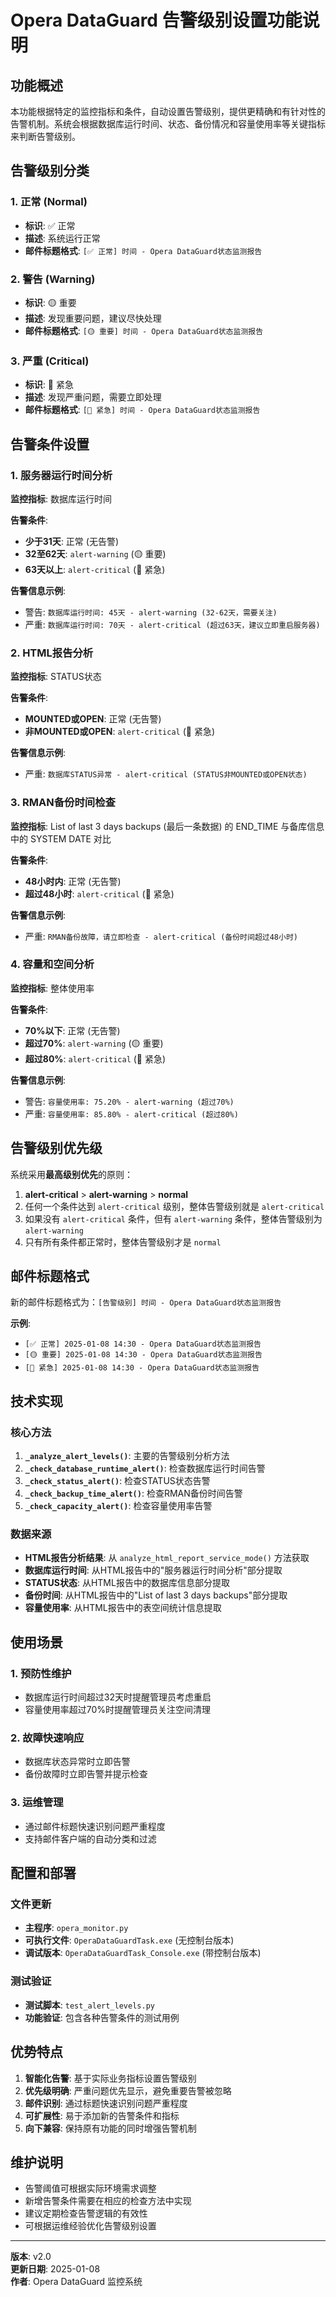 # Opera DataGuard 告警级别设置功能说明

## 功能概述

本功能根据特定的监控指标和条件，自动设置告警级别，提供更精确和有针对性的告警机制。系统会根据数据库运行时间、状态、备份情况和容量使用率等关键指标来判断告警级别。

## 告警级别分类

### 1. 正常 (Normal)
- **标识**: ✅ 正常
- **描述**: 系统运行正常
- **邮件标题格式**: `[✅ 正常] 时间 - Opera DataGuard状态监测报告`

### 2. 警告 (Warning)
- **标识**: 🟡 重要
- **描述**: 发现重要问题，建议尽快处理
- **邮件标题格式**: `[🟡 重要] 时间 - Opera DataGuard状态监测报告`

### 3. 严重 (Critical)
- **标识**: 🔴 紧急
- **描述**: 发现严重问题，需要立即处理
- **邮件标题格式**: `[🔴 紧急] 时间 - Opera DataGuard状态监测报告`

## 告警条件设置

### 1. 服务器运行时间分析

**监控指标**: 数据库运行时间

**告警条件**:
- **少于31天**: 正常 (无告警)
- **32至62天**: `alert-warning` (🟡 重要)
- **63天以上**: `alert-critical` (🔴 紧急)

**告警信息示例**:
- 警告: `数据库运行时间: 45天 - alert-warning (32-62天，需要关注)`
- 严重: `数据库运行时间: 70天 - alert-critical (超过63天，建议立即重启服务器)`

### 2. HTML报告分析

**监控指标**: STATUS状态

**告警条件**:
- **MOUNTED或OPEN**: 正常 (无告警)
- **非MOUNTED或OPEN**: `alert-critical` (🔴 紧急)

**告警信息示例**:
- 严重: `数据库STATUS异常 - alert-critical (STATUS非MOUNTED或OPEN状态)`

### 3. RMAN备份时间检查

**监控指标**: List of last 3 days backups (最后一条数据) 的 END_TIME 与备库信息中的 SYSTEM DATE 对比

**告警条件**:
- **48小时内**: 正常 (无告警)
- **超过48小时**: `alert-critical` (🔴 紧急)

**告警信息示例**:
- 严重: `RMAN备份故障，请立即检查 - alert-critical (备份时间超过48小时)`

### 4. 容量和空间分析

**监控指标**: 整体使用率

**告警条件**:
- **70%以下**: 正常 (无告警)
- **超过70%**: `alert-warning` (🟡 重要)
- **超过80%**: `alert-critical` (🔴 紧急)

**告警信息示例**:
- 警告: `容量使用率: 75.20% - alert-warning (超过70%)`
- 严重: `容量使用率: 85.80% - alert-critical (超过80%)`

## 告警级别优先级

系统采用**最高级别优先**的原则：

1. **alert-critical** > **alert-warning** > **normal**
2. 任何一个条件达到 `alert-critical` 级别，整体告警级别就是 `alert-critical`
3. 如果没有 `alert-critical` 条件，但有 `alert-warning` 条件，整体告警级别为 `alert-warning`
4. 只有所有条件都正常时，整体告警级别才是 `normal`

## 邮件标题格式

新的邮件标题格式为：`[告警级别] 时间 - Opera DataGuard状态监测报告`

**示例**:
- `[✅ 正常] 2025-01-08 14:30 - Opera DataGuard状态监测报告`
- `[🟡 重要] 2025-01-08 14:30 - Opera DataGuard状态监测报告`
- `[🔴 紧急] 2025-01-08 14:30 - Opera DataGuard状态监测报告`

## 技术实现

### 核心方法

1. **`_analyze_alert_levels()`**: 主要的告警级别分析方法
2. **`_check_database_runtime_alert()`**: 检查数据库运行时间告警
3. **`_check_status_alert()`**: 检查STATUS状态告警
4. **`_check_backup_time_alert()`**: 检查RMAN备份时间告警
5. **`_check_capacity_alert()`**: 检查容量使用率告警

### 数据来源

- **HTML报告分析结果**: 从 `analyze_html_report_service_mode()` 方法获取
- **数据库运行时间**: 从HTML报告中的"服务器运行时间分析"部分提取
- **STATUS状态**: 从HTML报告中的数据库信息部分提取
- **备份时间**: 从HTML报告中的"List of last 3 days backups"部分提取
- **容量使用率**: 从HTML报告中的表空间统计信息提取

## 使用场景

### 1. 预防性维护
- 数据库运行时间超过32天时提醒管理员考虑重启
- 容量使用率超过70%时提醒管理员关注空间清理

### 2. 故障快速响应
- 数据库状态异常时立即告警
- 备份故障时立即告警并提示检查

### 3. 运维管理
- 通过邮件标题快速识别问题严重程度
- 支持邮件客户端的自动分类和过滤

## 配置和部署

### 文件更新
- **主程序**: `opera_monitor.py`
- **可执行文件**: `OperaDataGuardTask.exe` (无控制台版本)
- **调试版本**: `OperaDataGuardTask_Console.exe` (带控制台版本)

### 测试验证
- **测试脚本**: `test_alert_levels.py`
- **功能验证**: 包含各种告警条件的测试用例

## 优势特点

1. **智能化告警**: 基于实际业务指标设置告警级别
2. **优先级明确**: 严重问题优先显示，避免重要告警被忽略
3. **邮件识别**: 通过标题快速识别问题严重程度
4. **可扩展性**: 易于添加新的告警条件和指标
5. **向下兼容**: 保持原有功能的同时增强告警机制

## 维护说明

- 告警阈值可根据实际环境需求调整
- 新增告警条件需要在相应的检查方法中实现
- 建议定期检查告警逻辑的有效性
- 可根据运维经验优化告警级别设置

---

**版本**: v2.0  
**更新日期**: 2025-01-08  
**作者**: Opera DataGuard 监控系统